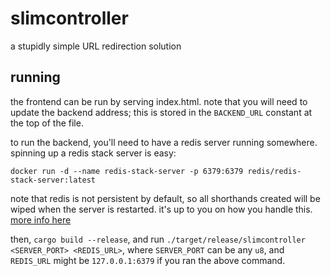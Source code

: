 # slimcontroller

a stupidly simple URL redirection solution

## running

the frontend can be run by serving index.html. note that you will need to update the backend address; this is stored in the `BACKEND_URL` constant at the top of the file.

to run the backend, you'll need to have a redis server running somewhere. spinning up a redis stack server is easy:

`docker run -d --name redis-stack-server -p 6379:6379 redis/redis-stack-server:latest`

note that redis is not persistent by default, so all shorthands created will be wiped when the server is restarted. it's up to you on how you handle this. [more info here](https://redis.io/docs/latest/operate/oss_and_stack/management/persistence/)

then, `cargo build --release`, and run `./target/release/slimcontroller <SERVER_PORT> <REDIS_URL>`, where `SERVER_PORT` can be any `u8`, and `REDIS_URL` might be `127.0.0.1:6379` if you ran the above command.
